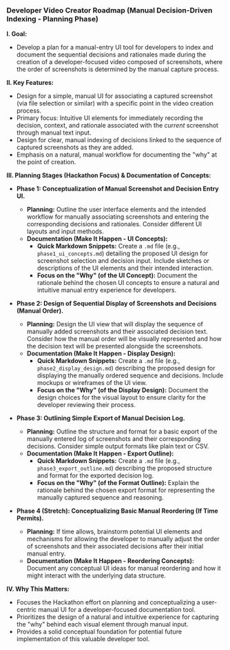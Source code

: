 ### Developer Video Creator Roadmap (Manual Decision-Driven Indexing - Planning Phase)

**I. Goal:**

* Develop a plan for a manual-entry UI tool for developers to index and document the sequential decisions and rationales made during the creation of a developer-focused video composed of screenshots, where the order of screenshots is determined by the manual capture process.

**II. Key Features:**

* Design for a simple, manual UI for associating a captured screenshot (via file selection or similar) with a specific point in the video creation process.
* Primary focus: Intuitive UI elements for immediately recording the decision, context, and rationale associated with the *current* screenshot through manual text input.
* Design for clear, manual indexing of decisions linked to the sequence of captured screenshots as they are added.
* Emphasis on a natural, manual workflow for documenting the "why" at the point of creation.

**III. Planning Stages (Hackathon Focus) & Documentation of Concepts:**

* **Phase 1: Conceptualization of Manual Screenshot and Decision Entry UI.**
    * **Planning:** Outline the user interface elements and the intended workflow for manually associating screenshots and entering the corresponding decisions and rationales. Consider different UI layouts and input methods.
    * **Documentation (Make It Happen - UI Concepts):**
        * **Quick Markdown Snippets:** Create a `.md` file (e.g., `phase1_ui_concepts.md`) detailing the proposed UI design for screenshot selection and decision input. Include sketches or descriptions of the UI elements and their intended interaction.
        * **Focus on the "Why" (of the UI Concept):** Document the rationale behind the chosen UI concepts to ensure a natural and intuitive manual entry experience for developers.

* **Phase 2: Design of Sequential Display of Screenshots and Decisions (Manual Order).**
    * **Planning:** Design the UI view that will display the sequence of manually added screenshots and their associated decision text. Consider how the manual order will be visually represented and how the decision text will be presented alongside the screenshots.
    * **Documentation (Make It Happen - Display Design):**
        * **Quick Markdown Snippets:** Create a `.md` file (e.g., `phase2_display_design.md`) describing the proposed design for displaying the manually ordered sequence and decisions. Include mockups or wireframes of the UI view.
        * **Focus on the "Why" (of the Display Design):** Document the design choices for the visual layout to ensure clarity for the developer reviewing their process.

* **Phase 3: Outlining Simple Export of Manual Decision Log.**
    * **Planning:** Outline the structure and format for a basic export of the manually entered log of screenshots and their corresponding decisions. Consider simple output formats like plain text or CSV.
    * **Documentation (Make It Happen - Export Outline):**
        * **Quick Markdown Snippets:** Create a `.md` file (e.g., `phase3_export_outline.md`) describing the proposed structure and format for the exported decision log.
        * **Focus on the "Why" (of the Format Outline):** Explain the rationale behind the chosen export format for representing the manually captured sequence and reasoning.

* **Phase 4 (Stretch): Conceptualizing Basic Manual Reordering (If Time Permits).**
    * **Planning:** If time allows, brainstorm potential UI elements and mechanisms for allowing the developer to manually adjust the order of screenshots and their associated decisions after their initial manual entry.
    * **Documentation (Make It Happen - Reordering Concepts):** Document any conceptual UI ideas for manual reordering and how it might interact with the underlying data structure.

**IV. Why This Matters:**

* Focuses the Hackathon effort on planning and conceptualizing a user-centric manual UI for a developer-focused documentation tool.
* Prioritizes the design of a natural and intuitive experience for capturing the "why" behind each visual element through manual input.
* Provides a solid conceptual foundation for potential future implementation of this valuable developer tool.
